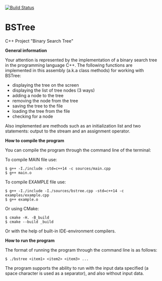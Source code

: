 [![Build Status](https://travis-ci.org/WhiteRabbitRo/BSTree.svg?branch=master)](https://travis-ci.org/WhiteRabbitRo/BSTree)

# BSTree
C++ Project "Binary Search Tree"

**General information**

Your attention is represented by the implementation of a binary search tree in the programming language C++. The following functions are implemented in this assembly (a.k.a class methods) for working with BSTree: 

- displaying the tree on the screen
- displaying the list of tree nodes (3 ways)
- adding a node to the tree
- removing the node from the tree 
- saving the tree to the file
- loading the tree from the file
- checking for a node

Also implemented are methods such as an initialization list and two statements: output to the stream and an assignment operator.

**How to compile the program**

You can compile the program through the command line of the terminal:

To compile MAIN file use:
```ShellSession
$ g++ -I./include -std=c++14 -c sources/main.cpp
$ g++ main.o
```
To compile EXAMPLE file use:
```ShellSession
$ g++ -I./include -I./sources/bstree.cpp -std=c++14 -c examples/example.cpp
$ g++ example.o
```
Or using CMake:
```ShellSession
$ cmake -H. -B_build
$ cmake --build _build
```
Or with the help of built-in IDE-environment compilers.

**How to run the program**

The format of running the program through the command line is as follows:
```ShellSession
$ ./bstree <item1> <item2> <item3> ...
```
The program supports the ability to run with the input data specified (a space character is used as a separator), and also without input data.
